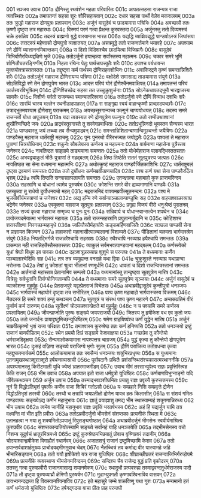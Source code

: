001  सञ्जय उवाच
001a द्रौणिस्तु रथवंशेन महता परिवारितः
001c आपतत्सहसा राजन्यत्र राजा व्यवस्थितः
002a तमापतन्तं सहसा शूरः शौरिसहायवान्
002c दधार सहसा पार्थो वेलेव मकरालयम्
003a ततः क्रुद्धो महाराज द्रोणपुत्रः प्रतापवान्
003c अर्जुनं वासुदेवं च छादयामास पत्रिभिः
004a अवच्छन्नौ ततः कृष्णौ दृष्ट्वा तत्र महारथाः
004c विस्मयं परमं गत्वा प्रैक्षन्त कुरवस्तदा
005a अर्जुनस्तु ततो दिव्यमस्त्रं चक्रे हसन्निव
005c तदस्त्रं ब्राह्मणो युद्धे वारयामास भारत
006a यद्यद्धि व्याक्षिपद्युद्धे पाण्डवोऽस्त्रं जिघांसया
006c तत्तदस्त्रं महेष्वासो द्रोणपुत्रो व्यशातयत्
007a अस्त्रयुद्धे ततो राजन्वर्तमाने भयावहे
007c अपश्याम रणे द्रौणिं व्यात्ताननमिवान्तकम्
008a स दिशो विदिशश्चैव छादयित्वा विजिह्मगैः
008c वासुदेवं त्रिभिर्बाणैरविध्यद्दक्षिणे भुजे
009a ततोऽर्जुनो हयान्हत्वा सर्वांस्तस्य महात्मनः
009c चकार समरे भूमिं शोणितौघतरङ्गिणीम्
010a निहता रथिनः पेतुः पार्थचापच्युतैः शरैः
010c हयाश्च पर्यधावन्त मुक्तयोक्त्रास्ततस्ततः
011a तद्दृष्ट्वा कर्म पार्थस्य द्रौणिराहवशोभिनः
011c अवाकिरद्रणे कृष्णं समन्तान्निशितैः शरैः
012a ततोऽर्जुनं महाराज द्रौणिरायम्य पत्रिणा
012c वक्षोदेशे समासाद्य ताडयामास संयुगे
013a सोऽतिविद्धो रणे तेन द्रोणपुत्रेण भारत
013c आदत्त परिघं घोरं द्रौणेश्चैनमवाक्षिपत्
014a तमापतन्तं परिघं कार्तस्वरविभूषितम्
014c द्रौणिश्चिच्छेद सहसा तत उच्चुक्रुशुर्जनाः
015a सोऽनेकधापतद्भूमौ भारद्वाजस्य सायकैः
015c विशीर्णः पर्वतो राजन्यथा स्यान्मातरिश्वना
016a ततोऽर्जुनो रणे द्रौणिं विव्याध दशभिः शरैः
016c सारथिं चास्य भल्लेन रथनीडादपाहरत्
017a स सङ्गृह्य स्वयं वाहान्कृष्णौ प्राच्छादयच्छरैः
017c तत्राद्भुतमपश्याम द्रौणेराशु पराक्रमम्
018a अयच्छत्तुरगान्यच्च फल्गुनं चाप्ययोधयत्
018c तदस्य समरे राजन्सर्वे योधा अपूजयन्
019a यदा त्वग्रस्यत रणे द्रोणपुत्रेण फल्गुनः
019c ततो रश्मीन्रथाश्वानां क्षुरप्रैश्चिच्छिदे जयः
020a प्राद्रवंस्तुरगास्ते तु शरवेगप्रबाधिताः
020c ततोऽभून्निनदो भूयस्तव सैन्यस्य भारत
021a पाण्डवास्तु जयं लब्ध्वा तव सैन्यमुपाद्रवन्
021c समन्तान्निशितान्बाणान्विमुञ्चन्तो जयैषिणः
022a पाण्डवैस्तु महाराज धार्तराष्ट्री महाचमूः
022c पुनः पुनरथो वीरैरभज्यत जयोद्धतैः
023a पश्यतां ते महाराज पुत्राणां चित्रयोधिनाम्
023c शकुनेः सौबलेयस्य कर्णस्य च महात्मनः
024a वार्यमाणा महासेना पुत्रैस्तव जनेश्वर
024c नावतिष्ठत सङ्ग्रामे ताड्यमाना समन्ततः
025a ततो योधैर्महाराज पलायद्भिस्ततस्ततः
025c अभवद्व्याकुलं भीतैः पुत्राणां ते महद्बलम्
026a तिष्ठ तिष्ठेति सततं सूतपुत्रस्य जल्पतः
026c नावतिष्ठत सा सेना वध्यमाना महात्मभिः
027a अथोत्क्रुष्टं महाराज पाण्डवैर्जितकाशिभिः
027c धार्तराष्ट्रबलं दृष्ट्वा द्रवमाणं समन्ततः
028a ततो दुर्योधनः कर्णमब्रवीत्प्रणयादिव
028c पश्य कर्ण यथा सेना पाण्डवैरर्दिता भृशम्
029a त्वयि तिष्ठति सन्त्रासात्पलायति समन्ततः
029c एतज्ज्ञात्वा महाबाहो कुरु प्राप्तमरिन्दम
030a सहस्राणि च योधानां त्वामेव पुरुषर्षभ
030c क्रोशन्ति समरे वीर द्राव्यमाणानि पाण्डवैः
031a एतच्छ्रुत्वा तु राधेयो दुर्योधनवचो महत्
031c मद्रराजमिदं वाक्यमब्रवीत्सूतनन्दनः
032a पश्य मे भुजयोर्वीर्यमस्त्राणां च जनेश्वर
032c अद्य हन्मि रणे सर्वान्पाञ्चालान्पाण्डुभिः सह
032e वाहयाश्वान्नरव्याघ्र भद्रेणैव जनेश्वर
033a एवमुक्त्वा महाराज सूतपुत्रः प्रतापवान्
033c प्रगृह्य विजयं वीरो धनुःश्रेष्ठं पुरातनम्
033e सज्यं कृत्वा महाराज सम्मृज्य च पुनः पुनः
034a सन्निवार्य च योधान्स्वान्सत्येन शपथेन च
034c प्रायोजयदमेयात्मा भार्गवास्त्रं महाबलः
035a ततो राजन्सहस्राणि प्रयुतान्यर्बुदानि च
035c कोटिशश्च शरास्तीक्ष्णा निरगच्छन्महामृधे
036a ज्वलितैस्तैर्महाघोरैः कङ्कबर्हिणवाजितैः
036c सञ्छन्ना पाण्डवी सेना न प्राज्ञायत किञ्चन
037a हाहाकारो महानासीत्पाञ्चालानां विशाम्पते
037c पीडितानां बलवता भार्गवास्त्रेण संयुगे
038a निपतद्भिर्गजै राजन्नरैश्चापि सहस्रशः
038c रथैश्चापि नरव्याघ्र हयैश्चापि समन्ततः
039a प्राकम्पत मही राजन्निहतैस्तैस्ततस्ततः
039c व्याकुलं सर्वमभवत्पाण्डवानां महद्बलम्
040a कर्णस्त्वेको युधां श्रेष्ठो विधूम इव पावकः
040c दहञ्शत्रून्नरव्याघ्र शुशुभे स परन्तपः
041a ते वध्यमानाः कर्णेन पाञ्चालाश्चेदिभिः सह
041c तत्र तत्र व्यमुह्यन्त वनदाहे यथा द्विपाः
041e चुक्रुशुस्ते नरव्याघ्र यथाप्राग्वा नरोत्तमाः
042a तेषां तु क्रोशतां श्रुत्वा भीतानां रणमूर्धनि
042c धावतां च दिशो राजन्वित्रस्तानां समन्ततः
042e आर्तनादो महांस्तत्र प्रेतानामिव सम्प्लवे
043a वध्यमानांस्तु तान्दृष्ट्वा सूतपुत्रेण मारिष
043c वित्रेसुः सर्वभूतानि तिर्यग्योनिगतान्यपि
044a ते वध्यमानाः समरे सूतपुत्रेण सृञ्जयाः
044c अर्जुनं वासुदेवं च व्याक्रोशन्त मुहुर्मुहुः
044e प्रेतराजपुरे यद्वत्प्रेतराजं विचेतसः
045a अथाब्रवीद्वासुदेवं कुन्तीपुत्रो धनञ्जयः
045c भार्गवास्त्रं महाघोरं दृष्ट्वा तत्र सभीरितम्
046a पश्य कृष्ण महाबाहो भार्गवास्त्रस्य विक्रमम्
046c नैतदस्त्रं हि समरे शक्यं हन्तुं कथञ्चन
047a सूतपुत्रं च संरब्धं पश्य कृष्ण महारणे
047c अन्तकप्रतिमं वीरं कुर्वाणं कर्म दारुणम्
048a सुतीक्ष्णं चोदयन्नश्वान्प्रेक्षते मां मुहुर्मुहुः
048c न च पश्यामि समरे कर्णस्य प्रपलायितम्
049a जीवन्प्राप्नोति पुरुषः सङ्ख्ये जयपराजयौ
049c जितस्य तु हृषीकेश वध एव कुतो जयः
050a ततो जनार्दनः प्रायाद्द्रष्टुमिच्छन्युधिष्ठिरम्
050c श्रमेण ग्राहयिष्यंश्च कर्णं युद्धेन मारिष
051a अर्जुनं चाब्रवीत्कृष्णो भृशं राजा परिक्षतः
051c तमाश्वास्य कुरुश्रेष्ठ ततः कर्णं हनिष्यसि
052a ततो धनञ्जयो द्रष्टुं राजानं बाणपीडितम्
052c रथेन प्रययौ क्षिप्रं सङ्ग्रामे केशवाज्ञया
053a गच्छन्नेव तु कौन्तेयो धर्मराजदिदृक्षया
053c सैन्यमालोकयामास नापश्यत्तत्र चाग्रजम्
054a युद्धं कृत्वा तु कौन्तेयो द्रोणपुत्रेण भारत
054c दुःसहं वज्रिणा सङ्ख्ये पराजिग्ये भृगोः सुतम्
055a द्रौणिं पराजित्य ततोग्रधन्वा कृत्वा महद्दुष्करमार्यकर्म
055c आलोकयामास ततः स्वसैन्यं धनञ्जयः शत्रुभिरप्रधृष्यः
056a स युध्यमानः पृतनामुखस्थाञ्शूराञ्शूरो हर्षयन्सव्यसाची
056c पूर्वापदानैः प्रथितैः प्रशंसन्स्थिरांश्चकारात्मरथाननीके
057a अपश्यमानस्तु किरीटमाली युधि ज्येष्ठं भ्रातरमाजमीढम्
057c उवाच भीमं तरसाभ्युपेत्य राज्ञः प्रवृत्तिस्त्विह केति राजन्
058  भीम उवाच
058a अपयात इतो राजा धर्मपुत्रो युधिष्ठिरः
058c कर्णबाणविभुग्नाङ्गो यदि जीवेत्कथञ्चन
059  अर्जुन उवाच
059a तस्माद्भवाञ्शीघ्रमितः प्रयातु राज्ञः प्रवृत्त्यै कुरुसत्तमस्य
059c नूनं हि विद्धोऽतिभृशं पृषत्कैः कर्णेन राजा शिबिरं गतोऽसौ
060a यः सम्प्रहारे निशि सम्प्रवृत्ते द्रोणेन विद्धोऽतिभृशं तरस्वी
060c तस्थौ च तत्रापि जयप्रतीक्षो द्रोणेन यावन्न हतः किलासीत्
061a स संशयं गमितः पाण्डवाग्र्यः सङ्ख्येऽद्य कर्णेन महानुभावः
061c ज्ञातुं प्रयाह्याशु तमद्य भीम स्थास्याम्यहं शत्रुगणान्निरुध्य
062  भीम उवाच
062a त्वमेव जानीहि महानुभाव राज्ञः प्रवृत्तिं भरतर्षभस्य
062c अहं हि यद्यर्जुन यामि तत्र वक्ष्यन्ति मां भीत इति प्रवीराः
063a ततोऽब्रवीदर्जुनो भीमसेनं संशप्तकाः प्रत्यनीकं स्थिता मे
063c एतानहत्वा न मया तु शक्यमितोऽपयातुं रिपुसङ्घगोष्ठात्
064a अथाब्रवीदर्जुनं भीमसेनः स्ववीर्यमाश्रित्य कुरुप्रवीर
064c संशप्तकान्प्रतियोत्स्यामि सङ्ख्ये सर्वानहं याहि धनञ्जयेति
065a तद्भीमसेनस्य वचो निशम्य सुदुर्वचं भ्रातुरमित्रमध्ये
065c द्रष्टुं कुरुश्रेष्ठमभिप्रयातुं प्रोवाच वृष्णिप्रवरं तदानीम्
066a चोदयाश्वान्हृषीकेश विगाह्यैतं रथार्णवम्
066c अजातशत्रुं राजानं द्रष्टुमिच्छामि केशव
067a ततो हयान्सर्वदाशार्हमुख्यः प्राचोदयद्भीममुवाच चेदम्
067c नैतच्चित्रं तव कर्माद्य वीर यास्यामहे जहि भीमारिसङ्घान्
068a ततो ययौ हृषीकेशो यत्र राजा युधिष्ठिरः
068c शीघ्राच्छीघ्रतरं राजन्वाजिभिर्गरुडोपमैः
069a प्रत्यनीके व्यवस्थाप्य भीमसेनमरिन्दमम्
069c सन्दिश्य चैव राजेन्द्र युद्धं प्रति वृकोदरम्
070a ततस्तु गत्वा पुरुषप्रवीरौ राजानमासाद्य शयानमेकम्
070c रथादुभौ प्रत्यवरुह्य तस्माद्ववन्दतुर्धर्मराजस्य पादौ
071a तौ दृष्ट्वा पुरुषव्याघ्रौ क्षेमिणौ पुरुषर्षभ
071c मुदाभ्युपगतौ कृष्णावश्विनाविव वासवम्
072a तावभ्यनन्दद्राजा हि विवस्वानश्विनाविव
072c हते महासुरे जम्भे शक्रविष्णू यथा गुरुः
073a मन्यमानो हतं कर्णं धर्मराजो युधिष्ठिरः
073c हर्षगद्गदया वाचा प्रीतः प्राह परन्तपौ

